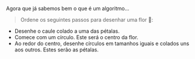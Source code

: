 Agora que já sabemos bem o que é um algoritmo...

> Ordene os seguintes passos para desenhar uma flor :cherry_blossom::
>
* Desenhe o caule colado a uma das pétalas.
* Comece com um círculo. Este será o centro da flor.
* Ao redor do centro, desenhe círculos em tamanhos iguais e colados uns aos outros. Estes serão as pétalas.